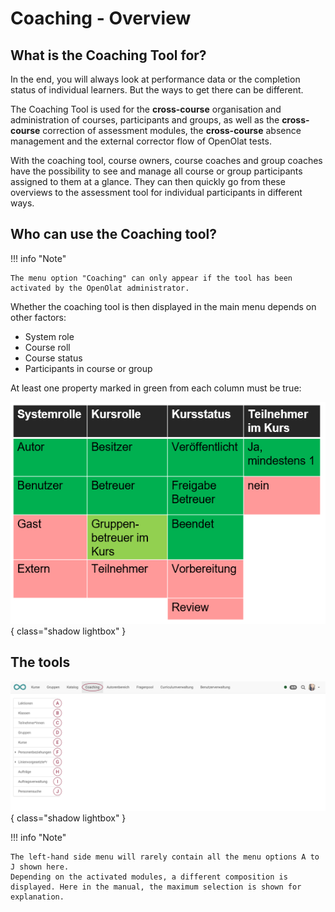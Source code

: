 # Coaching - Overview

## What is the Coaching Tool for?

In the end, you will always look at performance data or the completion status of individual learners. But the ways to get there can be different.

The Coaching Tool is used for the **cross-course** organisation and administration of courses, participants and groups, as well as the **cross-course** correction of assessment modules, the **cross-course** absence management and the external corrector flow of OpenOlat tests.

With the coaching tool, course owners, course coaches and group coaches have the possibility to see and manage all course or group participants assigned to them at a glance. They can then quickly go from these overviews to the assessment tool for individual participants in different ways.


## Who can use the Coaching tool?

!!! info "Note"

    The menu option "Coaching" can only appear if the tool has been activated by the OpenOlat administrator.

Whether the coaching tool is then displayed in the main menu depends on other factors:

* System role
* Course roll
* Course status
* Participants in course or group

At least one property marked in green from each column must be true:

![Coaching_Uebersicht.png](assets/Coaching_Ueberischt.png){ class="shadow lightbox" }


## The tools

![coaching_werkzeuge_v1_de.png](assets/coaching_werkzeuge_v1_de.png){ class="shadow lightbox" }

!!! info "Note"

    The left-hand side menu will rarely contain all the menu options A to J shown here.
    Depending on the activated modules, a different composition is displayed. Here in the manual, the maximum selection is shown for explanation.
